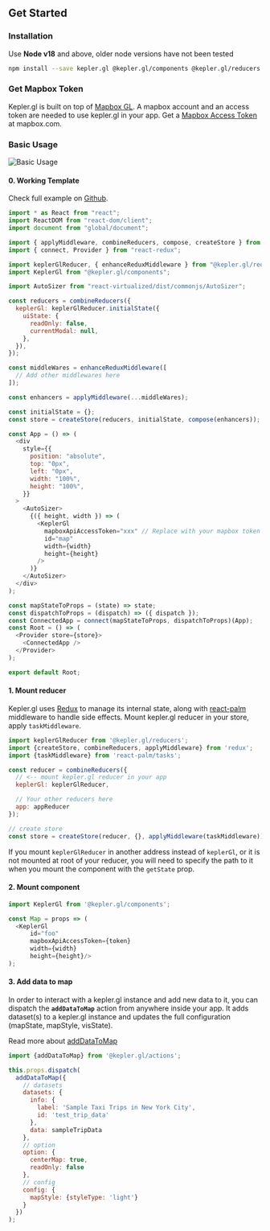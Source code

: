 ## Get Started

### Installation

Use <b>Node v18</b> and above, older node versions have not been tested

```sh
npm install --save kepler.gl @kepler.gl/components @kepler.gl/reducers
```

### Get Mapbox Token

Kepler.gl is built on top of [Mapbox GL](https://www.mapbox.com). A mapbox account and an access token are needed to use kepler.gl in your app. Get a [Mapbox Access Token](https://www.mapbox.com/help/define-access-token/) at mapbox.com.

### Basic Usage

![Basic Usage][basic-usage]

#### 0. Working Template

Check full example on [Github](https://github.com/keplergl/kepler.gl/tree/master/examples/get-started).

```js
import * as React from "react";
import ReactDOM from "react-dom/client";
import document from "global/document";

import { applyMiddleware, combineReducers, compose, createStore } from "redux";
import { connect, Provider } from "react-redux";

import keplerGlReducer, { enhanceReduxMiddleware } from "@kepler.gl/reducers";
import KeplerGl from "@kepler.gl/components";

import AutoSizer from "react-virtualized/dist/commonjs/AutoSizer";

const reducers = combineReducers({
  keplerGl: keplerGlReducer.initialState({
    uiState: {
      readOnly: false,
      currentModal: null,
    },
  }),
});

const middleWares = enhanceReduxMiddleware([
  // Add other middlewares here
]);

const enhancers = applyMiddleware(...middleWares);

const initialState = {};
const store = createStore(reducers, initialState, compose(enhancers));

const App = () => (
  <div
    style={{
      position: "absolute",
      top: "0px",
      left: "0px",
      width: "100%",
      height: "100%",
    }}
  >
    <AutoSizer>
      {({ height, width }) => (
        <KeplerGl
          mapboxApiAccessToken="xxx" // Replace with your mapbox token
          id="map"
          width={width}
          height={height}
        />
      )}
    </AutoSizer>
  </div>
);

const mapStateToProps = (state) => state;
const dispatchToProps = (dispatch) => ({ dispatch });
const ConnectedApp = connect(mapStateToProps, dispatchToProps)(App);
const Root = () => (
  <Provider store={store}>
    <ConnectedApp />
  </Provider>
);

export default Root;
```




#### 1. Mount reducer

Kepler.gl uses [Redux](https://redux.js.org/) to manage its internal state, along with [react-palm](https://github.com/btford/react-palm) middleware to handle side effects. Mount kepler.gl reducer in your store, apply  `taskMiddleware`.

```js
import keplerGlReducer from '@kepler.gl/reducers';
import {createStore, combineReducers, applyMiddleware} from 'redux';
import {taskMiddleware} from 'react-palm/tasks';

const reducer = combineReducers({
  // <-- mount kepler.gl reducer in your app
  keplerGl: keplerGlReducer,

  // Your other reducers here
  app: appReducer
});

// create store
const store = createStore(reducer, {}, applyMiddleware(taskMiddleware));
```
If you mount `keplerGlReducer` in another address instead of `keplerGl`, or it is not
mounted at root of your reducer, you will need to specify the path to it when you mount the component with the `getState` prop.

#### 2. Mount component

```js
import KeplerGl from '@kepler.gl/components';

const Map = props => (
  <KeplerGl
      id="foo"
      mapboxApiAccessToken={token}
      width={width}
      height={height}/>
);
```

#### 3. Add data to map

In order to interact with a kepler.gl instance and add new data to it, you can dispatch the __`addDataToMap`__ action from anywhere inside your app. It adds dataset(s) to a kepler.gl instance and updates the full configuration (mapState, mapStyle, visState).

Read more about [addDataToMap](./actions/actions.md#adddatatomap)


```js
import {addDataToMap} from '@kepler.gl/actions';

this.props.dispatch(
  addDataToMap({
    // datasets
    datasets: {
      info: {
        label: 'Sample Taxi Trips in New York City',
        id: 'test_trip_data'
      },
      data: sampleTripData
    },
    // option
    option: {
      centerMap: true,
      readOnly: false
    },
    // config
    config: {
      mapStyle: {styleType: 'light'}
    }
  })
);
```

[basic-usage]: https://d1a3f4spazzrp4.cloudfront.net/kepler.gl/documentation/api_basic-usage.png
